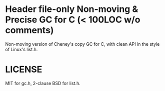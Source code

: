 # Header file-only Non-moving & Precise GC for C (< 100LOC w/o comments)

Non-moving version of Cheney's copy GC for C, with clean API in the style of Linux's list.h.

# LICENSE

MIT for gc.h, 2-clause BSD for list.h.